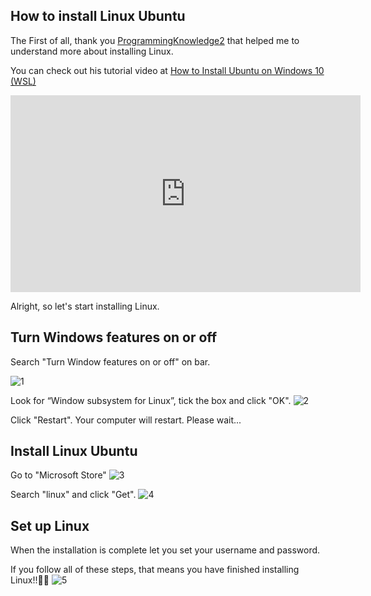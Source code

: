 ## How to install Linux Ubuntu
The First of all, thank you [ProgrammingKnowledge2](https://www.youtube.com/watch?v=X-DHaQLrBi8) that helped me to understand more about installing Linux.

You can check out his tutorial video at [How to Install Ubuntu on Windows 10 (WSL)](https://www.youtube.com/watch?v=X-DHaQLrBi8)
<iframe width="560" height="315" src="https://www.youtube.com/embed/X-DHaQLrBi8" title="YouTube video player" frameborder="0" allow="accelerometer; autoplay; clipboard-write; encrypted-media; gyroscope; picture-in-picture" allowfullscreen></iframe>

Alright, so let's start installing Linux.

## Turn Windows features on or off
Search "Turn Window features on or off" on bar.

![1](https://media.discordapp.net/attachments/1004952240982868100/1004952457308295269/Screenshot_2022-08-05_004926.jpg?width=499&height=406)

Look for “Window subsystem for Linux”, tick the box and click "OK".
![2](https://media.discordapp.net/attachments/1004952240982868100/1004953217681084426/Screenshot_2022-08-05_102355.jpg)

Click "Restart". Your computer will restart. Please wait...

## Install Linux Ubuntu
Go to "Microsoft Store"
![3](https://discord.com/channels/703523581644242944/1004952240982868100/1004956089806241802)

Search "linux" and click "Get".
![4](https://media.discordapp.net/attachments/1004952240982868100/1004952455345340526/Screenshot_2022-08-04_213522.jpg?width=762&height=406)

## Set up Linux
When the installation is complete let you set your username and password.

If you follow all of these steps, that means you have finished installing Linux!!🎉🎉
![5](https://media.discordapp.net/attachments/1004952240982868100/1004952456599449630/Screenshot_2022-08-04_225308.jpg?width=774&height=406)
